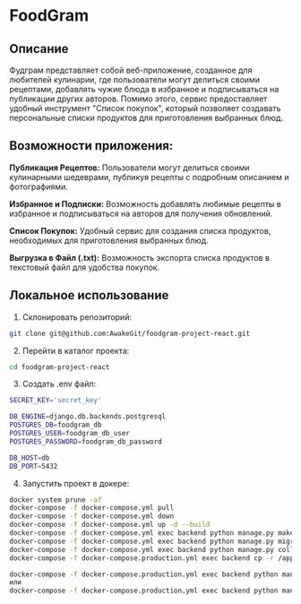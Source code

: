 # FoodGram

## Описание

Фудграм представляет собой веб-приложение, созданное для
любителей кулинарии, где пользователи могут делиться своими рецептами,
добавлять чужие блюда в избранное и подписываться на публикации других авторов.
Помимо этого, сервис предоставляет удобный инструмент "Список покупок", который
позволяет создавать персональные списки продуктов для приготовления выбранных
блюд.

## Возможности приложения:

**Публикация Рецептов:** Пользователи могут делиться своими кулинарными
шедеврами,
публикуя рецепты с подробным описанием и фотографиями.

**Избранное и Подписки:** Возможность добавлять любимые рецепты в избранное и
подписываться на авторов для получения обновлений.

**Список Покупок:** Удобный сервис для создания списка продуктов, необходимых
для
приготовления выбранных блюд.

**Выгрузка в Файл (.txt):** Возможность экспорта списка продуктов в текстовый
файл
для удобства покупок.

## Локальное использование

1. Склонировать репозиторий:

```bash
git clone git@github.com:AwakeGit/foodgram-project-react.git
```

2. Перейти в каталог проекта:

```bash
cd foodgram-project-react
```

3. Создать .env файл:

```bash
SECRET_KEY='secret_key'

DB_ENGINE=django.db.backends.postgresql
POSTGRES_DB=foodgram_db
POSTGRES_USER=foodgram_db_user
POSTGRES_PASSWORD=foodgram_db_password

DB_HOST=db
DB_PORT=5432
```

4. Запустить проект в докере:

```bash
docker system prune -af
docker-compose -f docker-compose.yml pull
docker-compose -f docker-compose.yml down
docker-compose -f docker-compose.yml up -d --build
docker-compose -f docker-compose.yml exec backend python manage.py makemigrations   
docker-compose -f docker-compose.yml exec backend python manage.py migrate
docker-compose -f docker-compose.yml exec backend python manage.py collectstatic --noinput
docker-compose -f docker-compose.production.yml exec backend cp -r /app/collected_static/. /backend_static/static/

docker-compose -f docker-compose.production.yml exec backend python manage.py import_ingredients_from_csv
или
docker-compose -f docker-compose.production.yml exec backend python manage.py import_ingredients_from_json
```